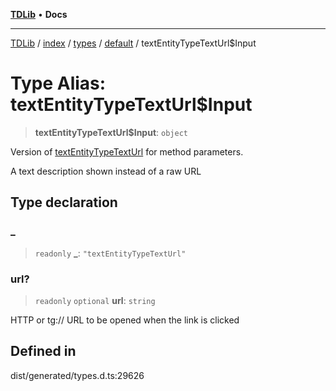 [**TDLib**](../../../../../../README.md) • **Docs**

***

[TDLib](../../../../../../modules.md) / [index](../../../../../README.md) / [types](../../../README.md) / [default](../README.md) / textEntityTypeTextUrl$Input

# Type Alias: textEntityTypeTextUrl$Input

> **textEntityTypeTextUrl$Input**: `object`

Version of [textEntityTypeTextUrl](textEntityTypeTextUrl.md) for method parameters.

A text description shown instead of a raw URL

## Type declaration

### \_

> `readonly` **\_**: `"textEntityTypeTextUrl"`

### url?

> `readonly` `optional` **url**: `string`

HTTP or tg:// URL to be opened when the link is clicked

## Defined in

dist/generated/types.d.ts:29626
